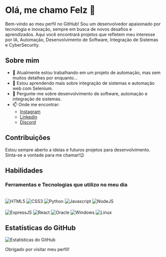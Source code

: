 # Olá, me chamo Felz 👾

Bem-vindo ao meu perfil no GitHub! Sou um desenvolvedor apaixonado por tecnologia e inovação, sempre em busca de novos desafios e aprendizados. Aqui você encontrará projetos que refletem meu interesse por IA, Automação, Desenvolvimento de Software, Integração de Sistemas e CyberSecurity.

## Sobre mim

- 🔭 Atualmente estou trabalhando em um projeto de automação, mas sem muitos detalhes por enquanto...
- 🌱 Estou aprendendo mais sobre integração de sistemas e automação web com Selenium.
- 💬 Pergunte-me sobre desenvolvimento de software, automação e integração de sistemas.
- 📫 Onde me encontrar:
  - [Instagram](https://www.instagram.com/felz.db/)
  - [Linkedin](https://www.linkedin.com/in/felipe-doebber-bisotto-3aa631271/)
  - [Discord](https://discord.gg/NDFYBX3QK5)

## Contribuições

Estou sempre aberto a ideias e futuros projetos para desenvolvimento. Sinta-se a vontade para me chamar!😉

## Habilidades

### Ferramentas e Tecnologias que utilizo no meu dia

<div style="display: inline_block"><br/>
  <img align="center" alt="HTML5" src="https://img.shields.io/badge/HTML5-E34F26?style=for-the-badge&logo=html5&logoColor=white"/>
  <img align="center" alt="CSS3" src="https://img.shields.io/badge/CSS3-1572B6?style=for-the-badge&logo=css3&logoColor=white"/>
  <img align="center" alt="Python" src="https://img.shields.io/badge/Python-3776AB?style=for-the-badge&logo=python&logoColor=white"/>
  <img align="center" alt="Javascript" src="https://img.shields.io/badge/JavaScript-F7DF1E?style=for-the-badge&logo=javascript&logoColor=black"/>
  <img align="center" alt="NodeJS" src="https://img.shields.io/badge/Node.js-43853D?style=for-the-badge&logo=node.js&logoColor=white"/>
</div>
<div style="display: inline_block"><br/>
  <img align="center" alt="ExpressJS" src="https://img.shields.io/badge/Express.js-404D59?style=for-the-badge"/>
  <img align="center" alt="React" src="https://img.shields.io/badge/React-20232A?style=for-the-badge&logo=react&logoColor=61DAFB"/>
  <img align="center" alt="Oracle" src="https://img.shields.io/badge/Oracle-F80000?style=for-the-badge&logo=Oracle&logoColor=white"/>
  <img align="center" alt="Windows" src="https://img.shields.io/badge/Windows-0078D6?style=for-the-badge&logo=windows&logoColor=white"/>
  <img align="center" alt="Linux" src="https://img.shields.io/badge/Linux-FCC624?style=for-the-badge&logo=linux&logoColor=black"/>
</div>

## Estatísticas do GitHub

![Estatísticas do GitHub](https://github-readme-stats.vercel.app/api?username=felzcrypt&show_icons=true&theme=radical)

Obrigado por visitar meu perfil!
